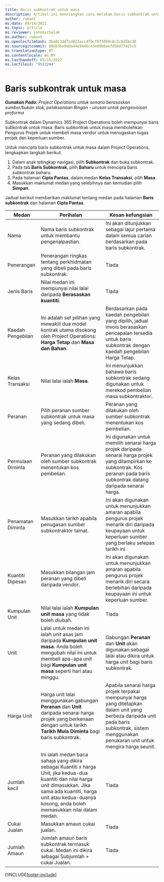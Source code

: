 ```yaml
---
title: Baris subkontrak untuk masa
description: Artikel ini menerangkan cara merakam baris subkontrak untuk masa dan merekodkan pembelian masa daripada vendor.
author: rumant
ms.date: 09/14/2022
ms.topic: article
ms.reviewer: johnmichalak
ms.author: rumant
ms.openlocfilehash: 3ba013dd7ad023acc4f0cf077099c8c2c8d5bcd8
ms.sourcegitcommit: 08eb3be9eda44e9446c43ed9b6aefd58d77927c5
ms.translationtype: MT
ms.contentlocale: ms-MY
ms.lasthandoff: 09/15/2022
ms.locfileid: "9522244"
---
```

# <a name="subcontract-lines-for-time"></a>Baris subkontrak untuk masa

_**Gunakan Pada:** Project Operations untuk senario berasaskan sumber/bukan stok, pelaksanaan Ringan - urusan untuk penginvoisan proforma_

Subkontrak dalam Dynamics 365 Project Operations boleh mempunyai baris subkontrak untuk masa. Baris subkontrak untuk masa membolehkan Pengurus Projek untuk membeli masa vendor untuk menugaskan tugas projek dan keperluan sumber.

Untuk mencipta baris subkontrak untuk masa dalam Project Operations, lengkapkan langkah berikut.

1. Dalam anak tetingkap navigasi, pilih **Subkontrak** dan buka subkontrak.
2. Pada tab **Baris Subkontrak**, pilih **Baharu** untuk mencipta baris subkontrak baharu.
3. Pada halaman **Cipta Pantas**, dalam medan **Kelas Transaksi**, pilih **Masa**.
4. Masukkan maklumat medan yang selebihnya dan kemudian pilih **Simpan**.

  Jadual berikut memberikan maklumat tentang medan pada halaman **Baris subkontrak** dan halaman **Cipta Pantas**.

| **Medan** | **Perihalan** | **Kesan kefungsian** |
| --- | --- | --- |
| Nama | Nama baris subkontrak untuk membantu pengenalpastian. | Ini akan ditunjukkan sebagai lajur pertama dalam semua carian berdasarkan pada baris subkontrak. |
| Penerangan | Penerangan ringkas tentang perkhidmatan yang dibeli pada baris subkontrak. |Tiada |
| Jenis Baris |   Nilai medan ini mempunyai nilai lalai daripada **Berasaskan kuantiti**.| Tiada |
| Kaedah Pengebilan | Ini adalah set pilihan yang mewakili dua model kontrak utama disokong oleh Project Operations: **Harga Tetap** dan **Masa dan Bahan**. | Berdasarkan pada kaedah pengebilan yang dipilih, jadual invois berasaskan pencapaian tersedia untuk baris subkontrak dengan kaedah pengebilan Harga Tetap. |
| Kelas Transaksi | Nilai lalai ialah **Masa**. | Ini menunjukkan bahawa baris subkontrak sedang digunakan untuk merekod pembelian masa subkontraktor. |
| Peranan | Pilih peranan sumber subkontrak untuk masa yang sedang dibeli. | Peranan yang dilakukan oleh sumber subkontrak menentukan kos pembelian. |
| Permulaan Diminta | Peranan yang dilakukan oleh sumber subkontrak menentukan kos pembelian. | Ini digunakan untuk memilih senarai harga projek daripada senarai harga projek yang dilampirkan ke subkontrak. Kos peranan pada baris subkontrak datang daripada senarai harga. |
| Penamatan Diminta | Masukkan tarikh apabila penugasan sumber subkontraktor tamat. | Ini akan digunakan untuk menunjukkan amaran apabila pengurus projek menarik diri daripada keupayaan untuk keperluan sumber yang berlaku selepas tarikh ini. |
| Kuantiti Dipesan | Masukkan bilangan jam peranan yang dibeli daripada vendor. | Ini akan digunakan untuk menunjukkan amaran apabila pengurus projek menarik diri secara berlebihan daripada keupayaan ini untuk keperluan sumber. |
| Kumpulan Unit | Nilai lalai ialah **Kumpulan unit masa** yang tidak boleh diubah. | Tiada|
| Unit | Lalai untuk medan ini ialah unit asas jam daripada **Kumpulan unit masa**. Anda boleh mengubah nilai ini untuk membeli apa-apa unit bagi **Kumpulan unit masa** seperti hari atau minggu. | Gabungan **Peranan** dan **Unit** akan digunakan sebagai lalai atau dikira untuk harga unit bagi baris subkontrak. |
| Harga Unit | Harga unit lalai menggunakan gabungan **Peranan** dan **Unit** daripada senarai harga projek yang berkenaan dengan untuk tarikh **Tarikh Mula Diminta** bagi baris subkontrak. | Apabila senarai harga projek terpakai mempunyai harga yang ditetapkan dalam unit yang berbeza daripada unit pada baris subkontrak, sistem menggunakan penukaran unit untuk mengira harga seunit. |
| Jumlah kecil |    Ini ialah medan baca sahaja yang dikira sebagai Kuantiti x harga Unit, jika kedua-dua kuantiti dan nilai harga unit dimasukkan. Jika sama ada kuantiti, harga unit atau kedua-duanya kosong, anda boleh memasukkan nilai dalam medan. | Tiada|
| Cukai Jualan |   Masukkan amaun cukai jualan. |Tiada |
| Jumlah Amaun | Jumlah amaun baris subkontrak termasuk cukai. Medan ini dikira sebagai Subjumlah + cukai Jualan.|Tiada |

[!INCLUDE[footer-include](../../includes/footer-banner.md)]
